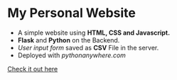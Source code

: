 # My Personal Website
+ A simple website using **HTML, CSS and Javascript.**
+ **Flask** and **Python** on the Backend.
+ *User input form* saved as **CSV** File in the server.
+ Deployed with *pythonanywhere.com*


[Check it out here](http://teamrdx.pythonanywhere.com/)
